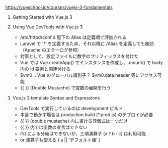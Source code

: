 https://vueschool.io/courses/vuejs-3-fundamentals

1. Getting Started with Vue.js 3
2. Using Vue DevTools with Vue.js 3

    - /etc/httpd/conf.d 配下の Alias は定義順で評価される
    - Laravel で '/' を定義するため、それ以降に /Alias を定義しても無効（Apache のエラーログ参照）
    - 対策として、設定ファイルに数字のプリフィックスを付けた
    - Vue では Vue.createApp() でインスタンスを作成し、.mount() で body 内の id 要素と関連付ける
    - $vm0 ‥ Vue のグローバル識別子？ $vm0.data.header 等にアクセス可能
    - {{ }} (Double Mustache) で変数の展開を行う

3. Vue.js 3 template Syntax and Expressions

    - DevTools で実行しているのは development ビルド
    - 本番で動かす場合は production build (*.prod.js) のデプロイが必要
    - {{ }} (double mustache) 内に書ける評価式は一つだけ
    - {{ }} 内では変数の宣言はできない
    - if() による分岐はできないが、三項演算子 (a ? b : c) は利用可能
    - or 演算子も使える ( a || 'デフォルト値' )
